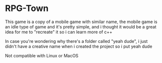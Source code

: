 # RPG-Town
This game is a copy of a mobile game with similar name, the mobile game is an idle type of game and it's pretty simple, and i thought it would be a great idea for me to "recreate" it so i can learn more of c++

In case you're wondering why there's a folder called "yeah dude", i just didn't have a creative name when i created the project so i put yeah dude

Not compatible with Linux or MacOS
